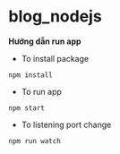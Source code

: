 # blog_nodejs
**Hướng dẫn run app**
 -   To install package

```
npm install
```
 -   To run app

```
npm start
```
 -   To listening port change

```
npm run watch
```
